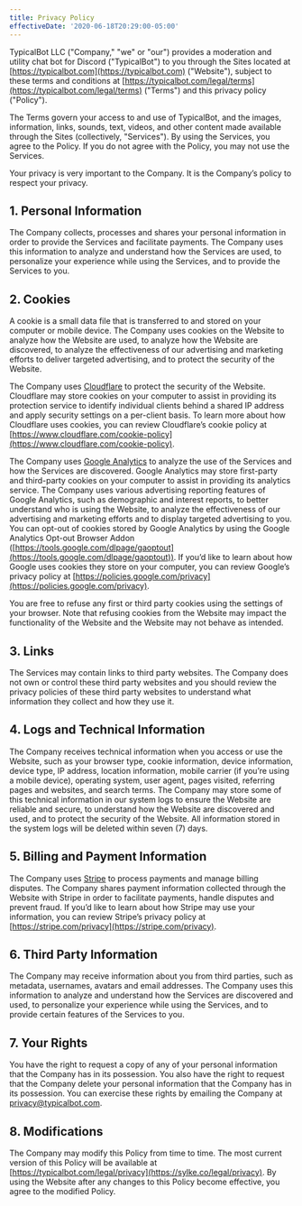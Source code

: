 ```yaml
---
title: Privacy Policy
effectiveDate: '2020-06-18T20:29:00-05:00'
---
```


TypicalBot LLC ("Company," "we" or "our") provides a moderation and utility chat bot for Discord ("TypicalBot") to you through the Sites located at [https://typicalbot.com](https://typicalbot.com) ("Website"), subject to these terms and conditions at [https://typicalbot.com/legal/terms](https://typicalbot.com/legal/terms) ("Terms") and this privacy policy ("Policy").

The Terms govern your access to and use of TypicalBot, and the images, information, links, sounds, text, videos, and other content made available through the Sites (collectively, "Services"). By using the Services, you agree to the Policy. If you do not agree with the Policy, you may not use the Services.

Your privacy is very important to the Company. It is the Company’s policy to respect your privacy.

## 1. Personal Information

The Company collects, processes and shares your personal information in order to provide the Services and facilitate payments. The Company uses this information to analyze and understand how the Services are used, to personalize your experience while using the Services, and to provide the Services to you.

## 2. Cookies

A cookie is a small data file that is transferred to and stored on your computer or mobile device. The Company uses cookies on the Website to analyze how the Website are used, to analyze how the Website are discovered, to analyze the effectiveness of our advertising and marketing efforts to deliver targeted advertising, and to protect the security of the Website.

The Company uses [Cloudflare](https://www.cloudflare.com) to protect the security of the Website. Cloudflare may store cookies on your computer to assist in providing its protection service to identify individual clients behind a shared IP address and apply security settings on a per-client basis. To learn more about how Cloudflare uses cookies, you can review Cloudflare’s cookie policy at [https://www.cloudflare.com/cookie-policy](https://www.cloudflare.com/cookie-policy).

The Company uses [Google Analytics](https://analytics.google.com/) to analyze the use of the Services and how the Services are discovered. Google Analytics may store first-party and third-party cookies on your computer to assist in providing its analytics service. The Company uses various advertising reporting features of Google Analytics, such as demographic and interest reports, to better understand who is using the Website, to analyze the effectiveness of our advertising and marketing efforts and to display targeted advertising to you. You can opt-out of cookies stored by Google Analytics by using the Google Analytics Opt-out Browser Addon ([https://tools.google.com/dlpage/gaoptout](https://tools.google.com/dlpage/gaoptout)). If you’d like to learn about how Google uses cookies they store on your computer, you can review Google’s privacy policy at [https://policies.google.com/privacy](https://policies.google.com/privacy).

You are free to refuse any first or third party cookies using the settings of your browser. Note that refusing cookies from the Website may impact the functionality of the Website and the Website may not behave as intended.

## 3. Links

The Services may contain links to third party websites. The Company does not own or control these third party websites and you should review the privacy policies of these third party websites to understand what information they collect and how they use it.

## 4. Logs and Technical Information

The Company receives technical information when you access or use the Website, such as your browser type, cookie information, device information, device type, IP address, location information, mobile carrier (if you’re using a mobile device), operating system, user agent, pages visited, referring pages and websites, and search terms. The Company may store some of this technical information in our system logs to ensure the Website are reliable and secure, to understand how the Website are discovered and used, and to protect the security of the Website. All information stored in the system logs will be deleted within seven (7) days.

## 5. Billing and Payment Information

The Company uses [Stripe](https://stripe.com) to process payments and manage billing disputes. The Company shares payment information collected through the Website with Stripe in order to facilitate payments, handle disputes and prevent fraud. If you’d like to learn about how Stripe may use your information, you can review Stripe’s privacy policy at [https://stripe.com/privacy](https://stripe.com/privacy).

## 6. Third Party Information

The Company may receive information about you from third parties, such as metadata, usernames, avatars and email addresses. The Company uses this information to analyze and understand how the Services are discovered and used, to personalize your experience while using the Services, and to provide certain features of the Services to you.

## 7. Your Rights

You have the right to request a copy of any of your personal information that the Company has in its possession. You also have the right to request that the Company delete your personal information that the Company has in its possession. You can exercise these rights by emailing the Company at [privacy@typicalbot.com](mailto:privacy@typicalbot.com).

## 8. Modifications

The Company may modify this Policy from time to time. The most current version of this Policy will be available at [https://typicalbot.com/legal/privacy](https://sylke.co/legal/privacy). By using the Website after any changes to this Policy become effective, you agree to the modified Policy.

